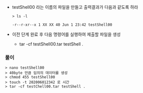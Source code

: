 - testShell00 라는 이름의 파일을 만들고 출력결과가 다음과 같도록 하라

  ```shell
  > ls -l
  
  -r--r-xr--x 1 XX XX 40 Jun 1 23:42 testShell00
  ```

- 이전 단계 완료 후 다음 명령어를 실행하여 제출할 파일을 생성
  - tar -cf testShell00.tar testShell .



### 풀이
```shell
> nano testShell00
> 40byte 만큼 임의의 데이터를 생성
> chmod 455 testShell00
> touch -t 202006012342 로 시간 
> tar -cf testChell00.tar testShell .
```
